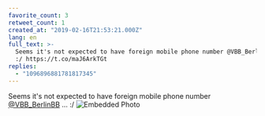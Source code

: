 ```yaml
---
favorite_count: 3
retweet_count: 1
created_at: "2019-02-16T21:53:21.000Z"
lang: en
full_text: >-
  Seems it's not expected to have foreign mobile phone number @VBB_BerlinBB ...
  :/ https://t.co/maJ6ArkTGt
replies:
  - "1096896881781817345"
---
```


Seems it's not expected to have foreign mobile phone number
[@VBB_BerlinBB](https://twitter.com/VBB_BerlinBB) ... :/
![Embedded Photo](https://twitter-media-coderbyheart.s3.eu-north-1.amazonaws.com/1096890301015314432-Dzjv6CoWwAAv4HQ.jpg)

